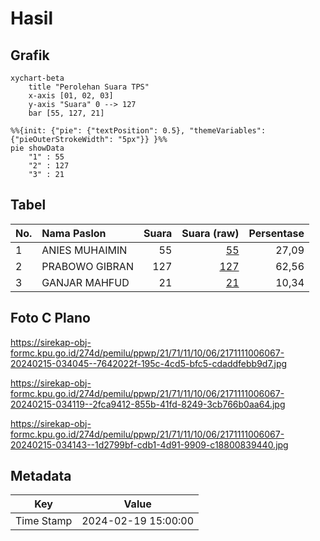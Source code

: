# Hasil

## Grafik

```mermaid
xychart-beta
    title "Perolehan Suara TPS"
    x-axis [01, 02, 03]
    y-axis "Suara" 0 --> 127
    bar [55, 127, 21]
```

```mermaid
%%{init: {"pie": {"textPosition": 0.5}, "themeVariables": {"pieOuterStrokeWidth": "5px"}} }%%
pie showData
    "1" : 55
    "2" : 127
    "3" : 21
```

## Tabel

| No. | Nama Paslon    | Suara | Suara (raw) | Persentase |
|:--- |:-------------- | -----:| -----------:| ----------:|
| 1   | ANIES MUHAIMIN | 55    | [55][p-1]   | 27,09      |
| 2   | PRABOWO GIBRAN | 127   | [127][p-2]  | 62,56      |
| 3   | GANJAR MAHFUD  | 21    | [21][p-3]   | 10,34      |


[p-1]: https://github.com/gigit-pemilu/pemilu-2024-21-kepulauan-riau/blob/main/pilpres/hitung-suara/sub/21-kepulauan-riau/sub/71-kota-batam/sub/11-sagulung/sub/1006-sungai-pelunggut/sub/067-tps/sub/paslon-1.txt
[p-2]: https://github.com/gigit-pemilu/pemilu-2024-21-kepulauan-riau/blob/main/pilpres/hitung-suara/sub/21-kepulauan-riau/sub/71-kota-batam/sub/11-sagulung/sub/1006-sungai-pelunggut/sub/067-tps/sub/paslon-2.txt
[p-3]: https://github.com/gigit-pemilu/pemilu-2024-21-kepulauan-riau/blob/main/pilpres/hitung-suara/sub/21-kepulauan-riau/sub/71-kota-batam/sub/11-sagulung/sub/1006-sungai-pelunggut/sub/067-tps/sub/paslon-3.txt

## Foto C Plano

https://sirekap-obj-formc.kpu.go.id/274d/pemilu/ppwp/21/71/11/10/06/2171111006067-20240215-034045--7642022f-195c-4cd5-bfc5-cdaddfebb9d7.jpg

https://sirekap-obj-formc.kpu.go.id/274d/pemilu/ppwp/21/71/11/10/06/2171111006067-20240215-034119--2fca9412-855b-41fd-8249-3cb766b0aa64.jpg

https://sirekap-obj-formc.kpu.go.id/274d/pemilu/ppwp/21/71/11/10/06/2171111006067-20240215-034143--1d2799bf-cdb1-4d91-9909-c18800839440.jpg


## Metadata

| Key        | Value               |
| ---------- | ------------------- |
| Time Stamp | 2024-02-19 15:00:00 |




